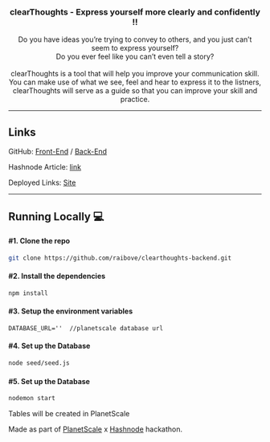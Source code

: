 
<h3 align="center">clearThoughts - Express yourself more clearly and confidently !!</h3>

<p align="center">
  Do you have ideas you’re trying to convey to others, and you just can’t seem to express yourself?
  <br/>
  Do you ever feel like you can’t even tell a story? 
  <br/>
  <br/>
  clearThoughts is a tool that will help you improve your communication skill. You can make use of what we see, feel and hear to express it to the listners, clearThoughts will serve as a guide so that you can improve your skill and practice.
</p>

---

## Links

GitHub: [Front-End](https://github.com/raibove/clearthoughts-frontend) / [Back-End](https://github.com/raibove/clearthoughts-backend)

Hashnode Article: [link]()

Deployed Links: [Site](https://clearthoughts.netlify.app/)

--- 
## Running Locally 💻

#### #1. Clone the repo

```sh
git clone https://github.com/raibove/clearthoughts-backend.git
```

#### #2. Install the dependencies

```sh
npm install
```

#### #3. Setup the environment variables

```
DATABASE_URL=''  //planetscale database url
```

#### #4. Set up the Database

```sh
node seed/seed.js
```

#### #5. Set up the Database

```sh
nodemon start
```

Tables will be created in PlanetScale

Made as part of [PlanetScale](https://planetscale.com) x [Hashnode](https://hashnode.com) hackathon.
